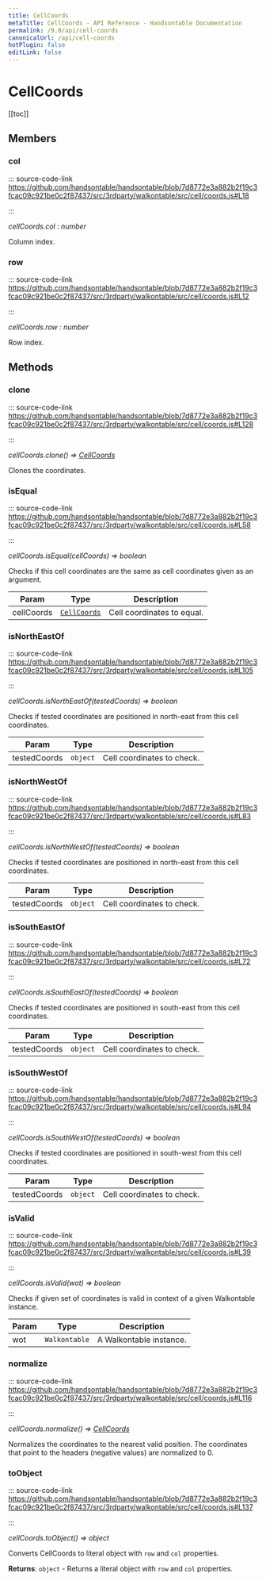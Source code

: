 ```yaml
---
title: CellCoords
metaTitle: CellCoords - API Reference - Handsontable Documentation
permalink: /9.0/api/cell-coords
canonicalUrl: /api/cell-coords
hotPlugin: false
editLink: false
---
```


# CellCoords

[[toc]]
## Members

### col

::: source-code-link https://github.com/handsontable/handsontable/blob/7d8772e3a882b2f19c3fcac09c921be0c2f87437/src/3rdparty/walkontable/src/cell/coords.js#L18

:::

_cellCoords.col : number_

Column index.



### row

::: source-code-link https://github.com/handsontable/handsontable/blob/7d8772e3a882b2f19c3fcac09c921be0c2f87437/src/3rdparty/walkontable/src/cell/coords.js#L12

:::

_cellCoords.row : number_

Row index.


## Methods

### clone

::: source-code-link https://github.com/handsontable/handsontable/blob/7d8772e3a882b2f19c3fcac09c921be0c2f87437/src/3rdparty/walkontable/src/cell/coords.js#L128

:::

_cellCoords.clone() ⇒ [CellCoords](@/api/cellCoords.md)_

Clones the coordinates.



### isEqual

::: source-code-link https://github.com/handsontable/handsontable/blob/7d8772e3a882b2f19c3fcac09c921be0c2f87437/src/3rdparty/walkontable/src/cell/coords.js#L58

:::

_cellCoords.isEqual(cellCoords) ⇒ boolean_

Checks if this cell coordinates are the same as cell coordinates given as an argument.


| Param | Type | Description |
| --- | --- | --- |
| cellCoords | [`CellCoords`](#cellcoords) | Cell coordinates to equal. |



### isNorthEastOf

::: source-code-link https://github.com/handsontable/handsontable/blob/7d8772e3a882b2f19c3fcac09c921be0c2f87437/src/3rdparty/walkontable/src/cell/coords.js#L105

:::

_cellCoords.isNorthEastOf(testedCoords) ⇒ boolean_

Checks if tested coordinates are positioned in north-east from this cell coordinates.


| Param | Type | Description |
| --- | --- | --- |
| testedCoords | `object` | Cell coordinates to check. |



### isNorthWestOf

::: source-code-link https://github.com/handsontable/handsontable/blob/7d8772e3a882b2f19c3fcac09c921be0c2f87437/src/3rdparty/walkontable/src/cell/coords.js#L83

:::

_cellCoords.isNorthWestOf(testedCoords) ⇒ boolean_

Checks if tested coordinates are positioned in north-east from this cell coordinates.


| Param | Type | Description |
| --- | --- | --- |
| testedCoords | `object` | Cell coordinates to check. |



### isSouthEastOf

::: source-code-link https://github.com/handsontable/handsontable/blob/7d8772e3a882b2f19c3fcac09c921be0c2f87437/src/3rdparty/walkontable/src/cell/coords.js#L72

:::

_cellCoords.isSouthEastOf(testedCoords) ⇒ boolean_

Checks if tested coordinates are positioned in south-east from this cell coordinates.


| Param | Type | Description |
| --- | --- | --- |
| testedCoords | `object` | Cell coordinates to check. |



### isSouthWestOf

::: source-code-link https://github.com/handsontable/handsontable/blob/7d8772e3a882b2f19c3fcac09c921be0c2f87437/src/3rdparty/walkontable/src/cell/coords.js#L94

:::

_cellCoords.isSouthWestOf(testedCoords) ⇒ boolean_

Checks if tested coordinates are positioned in south-west from this cell coordinates.


| Param | Type | Description |
| --- | --- | --- |
| testedCoords | `object` | Cell coordinates to check. |



### isValid

::: source-code-link https://github.com/handsontable/handsontable/blob/7d8772e3a882b2f19c3fcac09c921be0c2f87437/src/3rdparty/walkontable/src/cell/coords.js#L39

:::

_cellCoords.isValid(wot) ⇒ boolean_

Checks if given set of coordinates is valid in context of a given Walkontable instance.


| Param | Type | Description |
| --- | --- | --- |
| wot | `Walkontable` | A Walkontable instance. |



### normalize

::: source-code-link https://github.com/handsontable/handsontable/blob/7d8772e3a882b2f19c3fcac09c921be0c2f87437/src/3rdparty/walkontable/src/cell/coords.js#L116

:::

_cellCoords.normalize() ⇒ [CellCoords](@/api/cellCoords.md)_

Normalizes the coordinates to the nearest valid position. The coordinates that point
to the headers (negative values) are normalized to 0.



### toObject

::: source-code-link https://github.com/handsontable/handsontable/blob/7d8772e3a882b2f19c3fcac09c921be0c2f87437/src/3rdparty/walkontable/src/cell/coords.js#L137

:::

_cellCoords.toObject() ⇒ object_

Converts CellCoords to literal object with `row` and `col` properties.


**Returns**: `object` - Returns a literal object with `row` and `col` properties.
